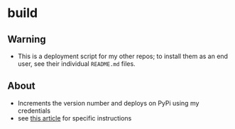 # build

## Warning
- This is a deployment script for my other repos; to install them as an end user, see their individual `README.md` files.

## About
- Increments the version number and deploys on PyPi using my credentials
- see [this article](https://betterscientificsoftware.github.io/python-for-hpc/tutorials/python-pypi-packaging/) for specific instructions